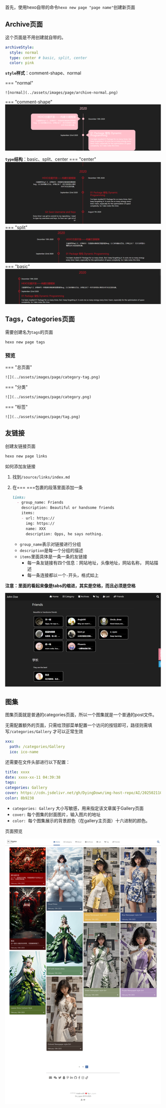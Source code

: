 首先，使用hexo自带的命令`hexo new page "page name"`创建新页面

## Archive页面

这个页面是不用创建就自带的。


```yml
archiveStyle:
  style: normal
  type: center # basic, split, center
  color: pink
```
**`style`样式**：comment-shape、normal

=== "normal"

	![normal](../assets/images/page/archive-normal.png)
=== "comment-shape"
	![comment-shape](../assets/images/page/archive-comment-shape.png)

**`type`结构**：basic、split、center
=== "center"
	![center](../assets/images/page/archive-normal-center.png)
=== "split"
	![split](../assets/images/page/archive-normal-split.png)
=== "basic"
	![basic](../assets/images/page/archive-normal-basic.png)


## Tags，Categories页面

需要创建名为`tags`的页面

```
hexo new page tags
```

### 预览

=== "总页面"

    ![](../assets/images/page/category-tag.png)

=== "分类"

    ![](../assets/images/page/category.png)

=== "标签"

    ![](../assets/images/page/tag.png)

## 友链接

创建友链接页面

``` bash
hexo new page links
```

如何添加友链接

1. 找到`/source/links/index.md`

2. 在=== ===包裹的段落里面添加一条

   ```markdown
   links:
     - group_name: Friends
       description: Beautiful or handsome friends
       items:
       - url: https://
         img: https://
         name: XXX
         description: Opps, he says nothing.
   ```

   - `group_name`表示对链接进行分组
   - `description`是每一个分组的描述
   - `items`里面具体是一条一条的友链接
     - 每一条友链接有四个信息：网站地址，头像地址，网站名称， 网站描述
     - 每一条连接都以一个`-`开头，格式如上

**注意：里面的看起来像是tabs的缩进，其实是空格，而且必须是空格**

![friends preview page](../assets/images/page/friends.png)

## 图集

图集页面就是普通的categories页面，所以一个图集就是一个普通的post文件。

无需配置额外的页面，只需给顶部菜单配置一个访问的按钮即可，路径则需填写`/categories/Gallery` 才可以正常生效

```yml
xxx:
  path: /categories/Gallery
  ico: ico-name
```

还需要在文件头部进行以下配置：

```yml
title: xxxx
date: xxxx-xx-11 04:39:38
tags: 
categories: Gallery
cover: https://cdn.jsdelivr.net/gh/DyingDown/img-host-repo/AI/202502110542366.png
color: 8b9238
```

- `categories: Gallery` 大小写敏感，用来指定该文章属于Gallery页面
- `cover:` 每个图集的封面图片，输入图片的地址
- `color: `每个图集展示的背景颜色（在gallery主页面）十六进制的颜色。

页面预览

![friends preview page](../assets/images/page/gallery.png)